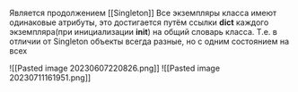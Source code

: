 Является продолжением [[Singleton]]
Все экземпляры класса имеют одинаковые атрибуты, это достигается путём ссылки __dict__ каждого экземпляра(при инициализации __init__) на общий словарь класса. Т.е. в отличии от Singleton объекты всегда разные, но с одним состоянием на всех

![[Pasted image 20230607220826.png]]
![[Pasted image 20230711161951.png]]